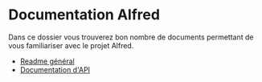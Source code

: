 # Documentation Alfred

Dans ce dossier vous trouverez bon nombre de documents permettant de vous familiariser avec le projet Alfred.

* [Readme général](/README.md)
* [Documentation d'API](api)